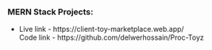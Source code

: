 <h3 align="left">MERN Stack Projects:</h3>
<ul>
    <li>Live link - https://client-toy-marketplace.web.app/  <br> Code link -  https://github.com/delwerhossain/Proc-Toyz </li>
 
</ul>
